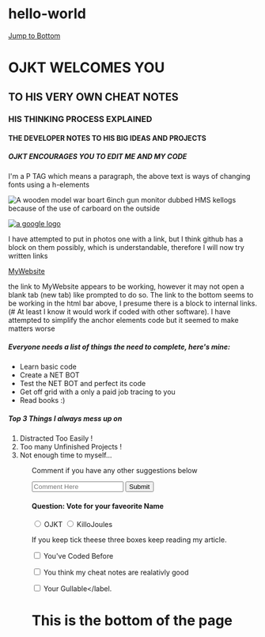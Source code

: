 # hello-world
<a href="#footer">Jump to Bottom</a>
<!--
<p>to make things faster to edit, I am going to add a jump to bottom link at the top of the code text. 
Just another repository, to share with friends and collaborators intrested </p>
<p>kitty ipsum and lorum ipsum... yes I'm not so smart and clued up on code yet, but as far as I am aware there are many coding languages and theese are two I've never heard before but must be very similar. I have heard of Python and Cali Linux and will hopefully one day learn theese too</p>
<p>CTRL slash / allows me to make this bit un-hidden and hide with as seen as a web developer and not a net browser.
I'm going to attemp to create a NET Bot and other material on my acount... and use it as notes and material for future projects I do to refer back onto
-->
<h1>OJKT WELCOMES YOU</h1> 
<h2>TO HIS VERY OWN CHEAT NOTES</h2>
<h3>HIS THINKING PROCESS EXPLAINED</h3>
<h4>THE DEVELOPER NOTES TO HIS BIG IDEAS AND PROJECTS</h4>
<h5>OJKT ENCOURAGES YOU TO EDIT ME AND MY CODE</h5>
<!--
see the difference between the fonts I have used above.
-->
<main>
<p>I'm a P TAG which means a paragraph, the above text is ways of changing fonts using a h-elements</p>
</main>
<!--
I have just used basic HTML tags and expressing knowledge on HTML5 Elements
-->

<img src="https://www.google.co.uk/url?sa=i&rct=j&q=&esrc=s&source=images&cd=&cad=rja&uact=8&ved=2ahUKEwikifTJ-rXeAhXkA8AKHW0rB-YQjRx6BAgBEAU&url=https%3A%2F%2Fwww.instructables.com%2Fid%2FBuilding-Model-Boats-HMS-Ajax%2F&psig=AOvVaw2120saleFSzK0pryezep_1&ust=1541256571327636" alt="A wooden model war boart 6inch gun monitor dubbed HMS kellogs because of the use of carboard on the outside">

<!--
above i have attempted to put in a photo relevant to me, im going to try again with a more basic photo
-->

<a href="#"><img src="https://www.google.co.uk/url?sa=i&rct=j&q=&esrc=s&source=images&cd=&cad=rja&uact=8&ved=2ahUKEwjPmL7r-7XeAhWHD8AKHTogArsQjRx6BAgBEAU&url=https%3A%2F%2Fwww.theverge.com%2F2015%2F9%2F1%2F9239769%2Fnew-google-logo-announced&psig=AOvVaw0lni9X_QXc-NFjL53AiCRG&ust=1541256984536692" alt="a google logo"></a>

<p>I have attempted to put in photos one with a link, but I think github has a block on them possibly, which is understandable, therefore I will now try written links<p>
	
<a href="http://killojoulesstyle.simplesite.com/440660702" target="_blank">MyWebsite</a>
<p>the link to MyWebsite appears to be working, however it may not open a blank tab (new tab) like prompted to do so. The link to the bottom seems to be working in the html bar above, I presume there is a block to internal links. (# At least I know it would work if coded with other software). I have attempted to simplify the anchor elements code but it seemed to make matters worse</p>

<!-- a (href="#") is a link you are not sure where will link to yet, internal and external links use a hashtag -->

<h5>Everyone needs a list of things the need to complete, here's mine:</h5>
	<ul>
	<li>Learn basic code</li>
	<li>Create a NET BOT</li>
	<li>Test the NET BOT and perfect its code</li>
	<li>Get off grid with a only a paid job tracing to you</li>
	<li>Read books :)</li>
	</ul>
<h5>Top 3 Things I always mess up on</h5>
	<ol>
	<li>Distracted Too Easily !</li>
	<li>Too many Unfinished Projects !</li>
	<li>Not enough time to myself... </li>
	<ol>
		<main>
<p>Comment if you have any other suggestions below</p>
<form action="Submit Info"/>
<input type="text" placeholder="Comment Here" required/>
<button type="submit">Submit</button>
<!--Why this doesn't work i dont know, but there maybe more code i have missed to acheive this comment box-->
		</main>
		<h4>Question: Vote for your faveorite Name</h4>
<input id="OJKT" type="radio" name="OJKT-KilloJoules">
	<label for="OJKT">OJKT</label>
<input id="KilloJoules" type="radio" name="OJKT-KilloJoules">
	<label for="KilloJoules">KilloJoules</label>
<!--
This only apears after i have saved the work and want to reveiw is, i do not wish to refresh the page incase i lose some work. alright, so radio buttons don't work, lets try a different type, check boxes
-->
<p>If you keep tick theese three boxes keep reading my article.</p>
<label for="You've Coded Before"><input id="You've Coded Before" type="checkbox" name="personality"> You've Coded Before</label>
		
<label for="You think my cheat notes are realativly good"><input id="You think my cheat notes are realativly good" type="checkbox" name="personality"> You think my cheat notes are realativly good</label>

<label for="Your Gullable"><input id="Your Gullable" type="checkbox" name="personality"> Your Gullable</label.

<footer id="footer"> <h1>This is the bottom of the page</h1> <!--of the code, no code to be written beyond this point--></footer>

